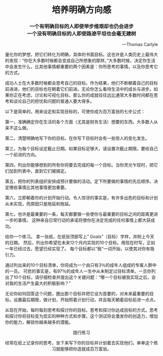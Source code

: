 <h1 align="center">培养明确方向感</h1>
<h3 align="center">一个有明确目标的人即使举步维艰却也仍会进步<br>一个没有明确目标的人即使路途平坦也会毫无建树</h3>
<p align="right">—Thomas  Carlyle</p>
量化你的梦想，把它们转化为明确，具体的书面目标。这也许是人类历史上最伟大的发现：“你在大多数时候都会变成自己所想象的那样。”大多数时候，决定你生活中会发生什么，比其他事情都重要的两个因素是：你所思考的事情，以及你思考它的方式。 

成功人士在大多数时候都会思考自己的目标。作为结果，他们不断朝着自己的目标前进进，他们的目标也在朝着它们前进。无论你怎么看待生活中的成长与进步。如果你正在考虑，讨论和可视化目标，那么你的成就往往远比通常大多数时间都在思考和谈论自己的担忧和问题的普通人要大得多。

以下是简单的，用来设定和实现目标的，可使你成为百万富翁的七步公式：

第一，准确确定你在生活的各个方面（尤其是财务生活）想要的东西。大多数人从来不这么做。

第二，清楚明确地写下你的目标。在你写下目标时会有一些惊人的变化发生。

第三，为每个目标设定截止日期。如果目标足够大，请设置次截止期限。要给自己一个前进的方向。

第四，列出你能够想到的所有你将要去完成的每一个目标。当你灵光乍现时，把它们加到列表中，直到它们被搞定。

第五，把你的列表组织安排成预计要做的活动。定下所要做的事情的先后顺序。决定哪些事情比其他事情更加重要。

第六，立即朝着你的计划开始行动。令人惊讶的事实是，有许多出色的目标和计划从未实现，而原因只是拖延和拖延。

第七，也许是最重要的一条，每天都要做一些使你与最重要的目标之间的距离更进一步的事情。 这种来自日常行动的承诺将使你在决定完成的任何事情上都大获成功。

给你一个练习。 拿一张纸，在纸张顶部写上“ Goals”（目标）字样，并附上今天的日期。 然后，列出你希望在未来12个月内实现的10个目标。用现在时写，正如一年已经过去，愿望已经实现了。 每个目标都以“我”一词开始，以使其对你有吸引力。

通过列出来的10个目标清单，你将成为一个由只有3％的成年人组成的专属人群中的一员。 可悲的事实是，有97％的成年人一生中从未制定过目标清单。一旦你列出了10个目标，请仔细检查并提出这个关键问题：“哪一个目标被我实现之后，会对我的生活产生最大的积极影响？”

无论你如何回答这个问题，圈出那个目标并把它设为首要的，对未来最重要的目标。设置最后期限，做计划，开始照着计划行动，并且每天朝着目标前进一点点。

从现在开始，每时每刻思考和探讨你的目标。思考和探讨你达成目标的方式。思考和探讨你将目标变为现实的种种方式和步骤。这个测试将会激发你的创造力，增加你的能力，解锁你越来越多的潜能。



<p align="center">践行练习</p>
<p align="center">经常在纸上记录你的思考。坐下来写下你的目标并计划着去实现他们。单单这个练习就能够把你造就成百万富翁。</p>
